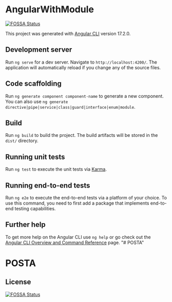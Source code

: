 # AngularWithModule
[![FOSSA Status](https://app.fossa.com/api/projects/git%2Bgithub.com%2FJoseMZapata%2FPOSTA.svg?type=shield)](https://app.fossa.com/projects/git%2Bgithub.com%2FJoseMZapata%2FPOSTA?ref=badge_shield)


This project was generated with [Angular CLI](https://github.com/angular/angular-cli) version 17.2.0.

## Development server

Run `ng serve` for a dev server. Navigate to `http://localhost:4200/`. The application will automatically reload if you change any of the source files.

## Code scaffolding

Run `ng generate component component-name` to generate a new component. You can also use `ng generate directive|pipe|service|class|guard|interface|enum|module`.

## Build

Run `ng build` to build the project. The build artifacts will be stored in the `dist/` directory.

## Running unit tests

Run `ng test` to execute the unit tests via [Karma](https://karma-runner.github.io).

## Running end-to-end tests

Run `ng e2e` to execute the end-to-end tests via a platform of your choice. To use this command, you need to first add a package that implements end-to-end testing capabilities.

## Further help

To get more help on the Angular CLI use `ng help` or go check out the [Angular CLI Overview and Command Reference](https://angular.io/cli) page.
"# POSTA" 
# POSTA


## License
[![FOSSA Status](https://app.fossa.com/api/projects/git%2Bgithub.com%2FJoseMZapata%2FPOSTA.svg?type=large)](https://app.fossa.com/projects/git%2Bgithub.com%2FJoseMZapata%2FPOSTA?ref=badge_large)